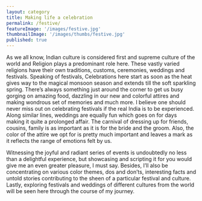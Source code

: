```yaml
---
layout: category
title: Making life a celebration
permalink: /festive/
featureImage: '/images/festive.jpg'
thumbnailImage: '/images/thumbs/festive.jpg'
published: true
---
```


As we all know, Indian culture is considered first and supreme culture of the world and Religion plays a predominant role here. These vastly varied religions have their own traditions, customs, ceremonies, weddings and festivals. Speaking of festivals, Celebrations here start as soon as the heat gives way to the magical monsoon season and extends till the soft sparkling spring. There’s always something just around the corner to get us busy gorging on amazing food, dazzling in our new and colorful attires and making wondrous set of memories and much more. I believe one should never miss out on celebrating festivals if the real India is to be experienced. Along similar lines, weddings are equally fun which goes on for days making it quite a prolonged affair. The carnival of dressing up for friends, cousins, family is as important as it is for the bride and the groom. Also, the color of the attire we opt for is pretty much important and leaves a mark as it reflects the range of emotions felt by us.

Witnessing the joyful and radiant series of events is undoubtedly no less than a delightful experience, but showcasing and scripting it for you would give me an even greater pleasure, I must say. Besides, I’ll also be concentrating on various color themes, dos and don’ts, interesting facts and untold stories contributing to the sheen of a particular festival and culture. Lastly, exploring festivals and weddings of different cultures from the world will be seen here through the course of my journey.
